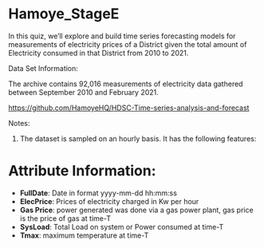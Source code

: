 # Hamoye_StageE

In this quiz, we’ll explore and build time series forecasting models for measurements of electricity prices  of a District given the total amount of Electricity consumed in that District from 2010 to 2021.

Data Set Information:

The archive contains 92,016 measurements of electricity data gathered between September 2010 and February 2021.

https://github.com/HamoyeHQ/HDSC-Time-series-analysis-and-forecast

Notes:

1. The dataset is sampled on an hourly basis. It has the following features:

# Attribute Information:

*  **FullDate**: Date in format yyyy-mm-dd  hh:mm:ss
*  **ElecPrice**: Prices of electricity charged in Kw per hour
*  **Gas Price**: power generated was done via a gas power plant, gas price is the price of gas at time-T
*  **SysLoad**: Total Load on system or Power consumed at time-T 
*  **Tmax**: maximum temperature at time-T

